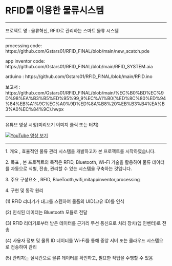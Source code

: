 # RFID를 이용한 물류시스템 
<hr>

프로젝트 명 : 물류혁신, RFID로 관리하는 스마트 물류 시스템

<hr>

<p>processing code: https://github.com/Gstars01/RFID_FINAL/blob/main/new_scatch.pde</p>
<p>app inventor code: https://github.com/Gstars01/RFID_FINAL/blob/main/RFID_SYSTEM.aia</p>
<p>arduino : https://github.com/Gstars01/RFID_FINAL/blob/main/RFID.ino</p>
<p>보고서 : https://github.com/Gstars01/RFID_FINAL/blob/main/%EC%B0%BD%EC%9D%98%EA%B3%B5%ED%95%99_9%EC%A1%B0(%ED%8C%80%ED%94%84%EB%A1%9C%EC%A0%9D%ED%8A%B8%20%EB%B3%B4%EA%B3%A0%EC%84%9C).hwpx</p>

<hr></hr>
<p>유튜브 영상 시청(미리보기 이미지 클릭 또는 터치)</p>

[![YouTube 영상 보기](https://img.youtube.com/vi/RTNUoELAHT8/0.jpg)](https://www.youtube.com/watch?v=RTNUoELAHT8)

<hr>
<p>1. 개요 , 효율적인 물류 관리 시스템을 개발하고자 본 프로젝트를 시작하였습니다.</p>

<p>2. 목표 , 본 프로젝트의 목적은 RFID, Bluetooth, Wi-Fi 기술을 활용하여 물류 데이터를 자동으로 식별, 전송, 관리할 수 있는 시스템을 구축하는 것입니다.</p>

<p>3. 주요 구성요소 , RFID, BlueTooth,wifi,mitappinventor,processing</p>

<p>4. 구현 및 동작 원리</p>
  (1) RFID 리더기가 태그를 스캔하여 물품의 UID(고유 ID)를 인식

  (2) 인식된 데이터는 Bluetooth 모듈로 전달

  (3) RFID 리더기로부터 받은 데이터를 근거리 무선 통신으로 처리 장치(앱 인벤터)로 전송

  (4) 사용자 정보 및 물류 ID 데이터를 Wi-Fi를 통해 중앙 서버 또는 클라우드 시스템으로 전송하여 관리

  (5) 관리자는 실시간으로 물류 데이터를 확인하고, 필요한 작업을 수행할 수 있음
